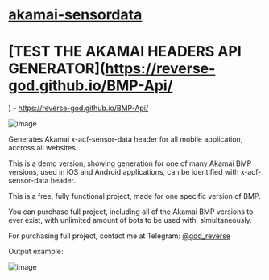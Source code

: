 # [akamai-sensordata](https://reverse-god.github.io/BMP-Api/)

# [TEST THE AKAMAI HEADERS API GENERATOR](https://reverse-god.github.io/BMP-Api/
) - https://reverse-god.github.io/BMP-Api/

![image](https://i.imgur.com/bPQti0i.png)

Generates Akamai x-acf-sensor-data header for all mobile application, accross all websites.

This is a demo version, showing generation for one of many Akamai BMP versions, used in iOS and Android applications, can be identified with x-acf-sensor-data header.

This is a free, fully functional project, made for one specific version of BMP.

You can purchase full project, including all of the Akamai BMP versions to ever exist, with unlimited amount of bots to be used with, simultaneously.

For purchasing full project, contact me at Telegram: [@god_reverse](https://t.me/god_reverse)

Output example:

![image](https://user-images.githubusercontent.com/118982111/203809020-fb54a4c0-4b42-4355-9316-d7beecb2d219.png)
